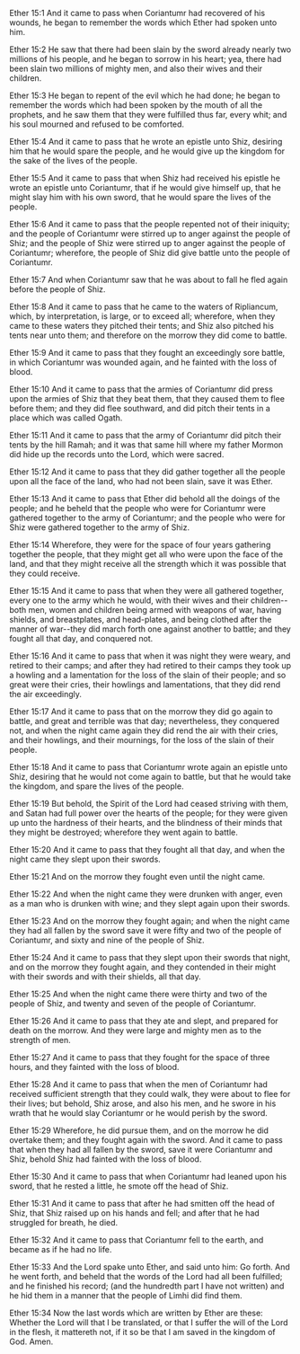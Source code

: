 Ether 15:1 And it came to pass when Coriantumr had recovered of his
wounds, he began to remember the words which Ether had spoken unto him.

Ether 15:2 He saw that there had been slain by the sword already nearly
two millions of his people, and he began to sorrow in his heart; yea,
there had been slain two millions of mighty men, and also their wives
and their children.

Ether 15:3 He began to repent of the evil which he had done; he began to
remember the words which had been spoken by the mouth of all the
prophets, and he saw them that they were fulfilled thus far, every whit;
and his soul mourned and refused to be comforted.

Ether 15:4 And it came to pass that he wrote an epistle unto Shiz,
desiring him that he would spare the people, and he would give up the
kingdom for the sake of the lives of the people.

Ether 15:5 And it came to pass that when Shiz had received his epistle
he wrote an epistle unto Coriantumr, that if he would give himself up,
that he might slay him with his own sword, that he would spare the lives
of the people.

Ether 15:6 And it came to pass that the people repented not of their
iniquity; and the people of Coriantumr were stirred up to anger against
the people of Shiz; and the people of Shiz were stirred up to anger
against the people of Coriantumr; wherefore, the people of Shiz did give
battle unto the people of Coriantumr.

Ether 15:7 And when Coriantumr saw that he was about to fall he fled
again before the people of Shiz.

Ether 15:8 And it came to pass that he came to the waters of Ripliancum,
which, by interpretation, is large, or to exceed all; wherefore, when
they came to these waters they pitched their tents; and Shiz also
pitched his tents near unto them; and therefore on the morrow they did
come to battle.

Ether 15:9 And it came to pass that they fought an exceedingly sore
battle, in which Coriantumr was wounded again, and he fainted with the
loss of blood.

Ether 15:10 And it came to pass that the armies of Coriantumr did press
upon the armies of Shiz that they beat them, that they caused them to
flee before them; and they did flee southward, and did pitch their tents
in a place which was called Ogath.

Ether 15:11 And it came to pass that the army of Coriantumr did pitch
their tents by the hill Ramah; and it was that same hill where my father
Mormon did hide up the records unto the Lord, which were sacred.

Ether 15:12 And it came to pass that they did gather together all the
people upon all the face of the land, who had not been slain, save it
was Ether.

Ether 15:13 And it came to pass that Ether did behold all the doings of
the people; and he beheld that the people who were for Coriantumr were
gathered together to the army of Coriantumr; and the people who were for
Shiz were gathered together to the army of Shiz.

Ether 15:14 Wherefore, they were for the space of four years gathering
together the people, that they might get all who were upon the face of
the land, and that they might receive all the strength which it was
possible that they could receive.

Ether 15:15 And it came to pass that when they were all gathered
together, every one to the army which he would, with their wives and
their children--both men, women and children being armed with weapons of
war, having shields, and breastplates, and head-plates, and being
clothed after the manner of war--they did march forth one against
another to battle; and they fought all that day, and conquered not.

Ether 15:16 And it came to pass that when it was night they were weary,
and retired to their camps; and after they had retired to their camps
they took up a howling and a lamentation for the loss of the slain of
their people; and so great were their cries, their howlings and
lamentations, that they did rend the air exceedingly.

Ether 15:17 And it came to pass that on the morrow they did go again to
battle, and great and terrible was that day; nevertheless, they
conquered not, and when the night came again they did rend the air with
their cries, and their howlings, and their mournings, for the loss of
the slain of their people.

Ether 15:18 And it came to pass that Coriantumr wrote again an epistle
unto Shiz, desiring that he would not come again to battle, but that he
would take the kingdom, and spare the lives of the people.

Ether 15:19 But behold, the Spirit of the Lord had ceased striving with
them, and Satan had full power over the hearts of the people; for they
were given up unto the hardness of their hearts, and the blindness of
their minds that they might be destroyed; wherefore they went again to
battle.

Ether 15:20 And it came to pass that they fought all that day, and when
the night came they slept upon their swords.

Ether 15:21 And on the morrow they fought even until the night came.

Ether 15:22 And when the night came they were drunken with anger, even
as a man who is drunken with wine; and they slept again upon their
swords.

Ether 15:23 And on the morrow they fought again; and when the night came
they had all fallen by the sword save it were fifty and two of the
people of Coriantumr, and sixty and nine of the people of Shiz.

Ether 15:24 And it came to pass that they slept upon their swords that
night, and on the morrow they fought again, and they contended in their
might with their swords and with their shields, all that day.

Ether 15:25 And when the night came there were thirty and two of the
people of Shiz, and twenty and seven of the people of Coriantumr.

Ether 15:26 And it came to pass that they ate and slept, and prepared
for death on the morrow. And they were large and mighty men as to the
strength of men.

Ether 15:27 And it came to pass that they fought for the space of three
hours, and they fainted with the loss of blood.

Ether 15:28 And it came to pass that when the men of Coriantumr had
received sufficient strength that they could walk, they were about to
flee for their lives; but behold, Shiz arose, and also his men, and he
swore in his wrath that he would slay Coriantumr or he would perish by
the sword.

Ether 15:29 Wherefore, he did pursue them, and on the morrow he did
overtake them; and they fought again with the sword. And it came to pass
that when they had all fallen by the sword, save it were Coriantumr and
Shiz, behold Shiz had fainted with the loss of blood.

Ether 15:30 And it came to pass that when Coriantumr had leaned upon his
sword, that he rested a little, he smote off the head of Shiz.

Ether 15:31 And it came to pass that after he had smitten off the head
of Shiz, that Shiz raised up on his hands and fell; and after that he
had struggled for breath, he died.

Ether 15:32 And it came to pass that Coriantumr fell to the earth, and
became as if he had no life.

Ether 15:33 And the Lord spake unto Ether, and said unto him: Go forth.
And he went forth, and beheld that the words of the Lord had all been
fulfilled; and he finished his record; (and the hundredth part I have
not written) and he hid them in a manner that the people of Limhi did
find them.

Ether 15:34 Now the last words which are written by Ether are these:
Whether the Lord will that I be translated, or that I suffer the will of
the Lord in the flesh, it mattereth not, if it so be that I am saved in
the kingdom of God. Amen.
